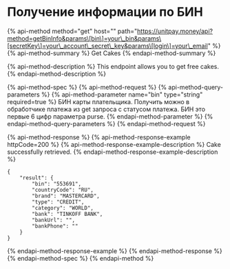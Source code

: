 # Получение информации по БИН

{% api-method method="get" host="" path="https://unitpay.money/api?method=getBinInfo&params\[bin\]=your\_bin&params\[secretKey\]=your\_account\_secret\_key&params\[login\]=your\_email" %}
{% api-method-summary %}
Get Cakes
{% endapi-method-summary %}

{% api-method-description %}
This endpoint allows you to get free cakes.
{% endapi-method-description %}

{% api-method-spec %}
{% api-method-request %}
{% api-method-query-parameters %}
{% api-method-parameter name="bin" type="string" required=true %}
БИН карты плательщика. Получить можно в обработчике платежа из get запроса с статусом платежа. БИН это первые 6 цифр параметра purse. 
{% endapi-method-parameter %}
{% endapi-method-query-parameters %}
{% endapi-method-request %}

{% api-method-response %}
{% api-method-response-example httpCode=200 %}
{% api-method-response-example-description %}
Cake successfully retrieved.
{% endapi-method-response-example-description %}

```
{
    "result": {
        "bin": "553691",
        "countryCode": "RU",
        "brand": "MASTERCARD",
        "type": "CREDIT",
        "category": "WORLD",
        "bank": "TINKOFF BANK",
        "bankUrl": "",
        "bankPhone": ""
    }
}
```
{% endapi-method-response-example %}
{% endapi-method-response %}
{% endapi-method-spec %}
{% endapi-method %}



